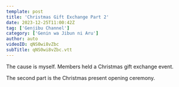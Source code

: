 ```yaml
---
template: post
title: 'Christmas Gift Exchange Part 2'
date: 2023-12-25T11:00:42Z
tag: ['Genjibu Channel']
category: ['Genin wa Jibun ni Aru']
author: auto 
videoID: qNS0wi8vZbc
subTitle: qNS0wi8vZbc.vtt
---
```

The cause is myself. Members held a Christmas gift exchange event.

The second part is the Christmas present opening ceremony.
